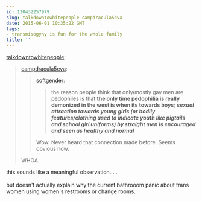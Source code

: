 ```yaml
---
id: 120432257979
slug: talkdowntowhitepeople-campdracula5eva
date: 2015-06-01 10:35:22 GMT
tags:
- transmisogyny is fun for the whole family
title: ''
---
```

<p><a href="http://talkdowntowhitepeople.tumblr.com/post/114953547625/campdracula5eva-softgender-the-reason-people">talkdowntowhitepeople</a>:</p><blockquote><p><a href="http://campdracula5eva.tumblr.com/post/54277880576/softgender-the-reason-people-think-that">campdracula5eva</a>:</p><blockquote><p><a href="http://softgender.tumblr.com/post/54207104794/the-reason-people-think-that-only-mostly-gay-men">softgender</a>:</p><blockquote><p>the reason people think that only/mostly gay men are pedophiles is that <b>the only time pedophilia is really demonized in the west is when its towards boys</b>; <i><b>sexual attraction towards young girls (or bodily features/clothing used to indicate youth like pigtails and school girl uniforms) by straight men is encouraged and seen as healthy and normal</b></i></p></blockquote><p>Wow. Never heard that connection made before. Seems obvious now.</p></blockquote><p>WHOA</p></blockquote>

<p>this sounds like a meaningful observation.....<br/><br/>but doesn't actually explain why the current bathrooom panic about trans women using women's restrooms or change rooms. </p>